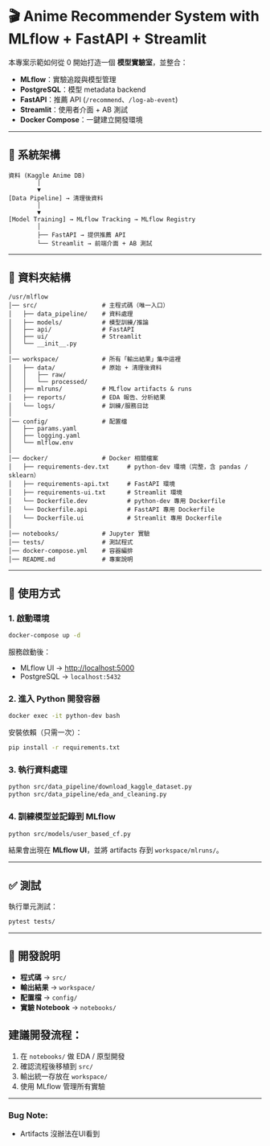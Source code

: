 
# 🎬 Anime Recommender System with MLflow + FastAPI + Streamlit

本專案示範如何從 0 開始打造一個 **模型實驗室**，並整合：

- **MLflow**：實驗追蹤與模型管理  
- **PostgreSQL**：模型 metadata backend  
- **FastAPI**：推薦 API (`/recommend`、`/log-ab-event`)  
- **Streamlit**：使用者介面 + AB 測試  
- **Docker Compose**：一鍵建立開發環境  

---

## 🚀 系統架構

```plaintext
資料 (Kaggle Anime DB)
        │
        ▼
[Data Pipeline] → 清理後資料
        │
        ▼
[Model Training] → MLflow Tracking → MLflow Registry
        │
        ├── FastAPI → 提供推薦 API
        └── Streamlit → 前端介面 + AB 測試
````

---

## 📂 資料夾結構

```plaintext
/usr/mlflow
│── src/                  # 主程式碼（唯一入口）
│   ├── data_pipeline/    # 資料處理
│   ├── models/           # 模型訓練/推論
│   ├── api/              # FastAPI
│   ├── ui/               # Streamlit
│   └── __init__.py
│
│── workspace/            # 所有「輸出結果」集中這裡
│   ├── data/             # 原始 + 清理後資料
│   │   ├── raw/
│   │   └── processed/
│   ├── mlruns/           # MLflow artifacts & runs
│   ├── reports/          # EDA 報告、分析結果
│   └── logs/             # 訓練/服務日誌
│
│── config/               # 配置檔
│   ├── params.yaml
│   ├── logging.yaml
│   └── mlflow.env
│
│── docker/               # Docker 相關檔案
│   ├── requirements-dev.txt     # python-dev 環境（完整，含 pandas / sklearn）
│   ├── requirements-api.txt     # FastAPI 環境
│   ├── requirements-ui.txt      # Streamlit 環境
│   └── Dockerfile.dev           # python-dev 專用 Dockerfile
│   └── Dockerfile.api           # FastAPI 專用 Dockerfile
│   └── Dockerfile.ui            # Streamlit 專用 Dockerfile
│
│── notebooks/            # Jupyter 實驗
│── tests/                # 測試程式
│── docker-compose.yml    # 容器編排
│── README.md             # 專案說明
```

---

## 🔧 使用方式

### 1. 啟動環境

```bash
docker-compose up -d
```

服務啟動後：

* MLflow UI → [http://localhost:5000](http://localhost:5000)
* PostgreSQL → `localhost:5432`

### 2. 進入 Python 開發容器

```bash
docker exec -it python-dev bash
```

安裝依賴（只需一次）：

```bash
pip install -r requirements.txt
```

### 3. 執行資料處理

```bash
python src/data_pipeline/download_kaggle_dataset.py
python src/data_pipeline/eda_and_cleaning.py
```

### 4. 訓練模型並記錄到 MLflow

```bash
python src/models/user_based_cf.py
```

結果會出現在 **MLflow UI**，並將 artifacts 存到 `workspace/mlruns/`。

---

## ✅ 測試

執行單元測試：

```bash
pytest tests/
```

---

## 📓 開發說明

* **程式碼** → `src/`
* **輸出結果** → `workspace/`
* **配置檔** → `config/`
* **實驗 Notebook** → `notebooks/`

## 建議開發流程：

1. 在 `notebooks/` 做 EDA / 原型開發
2. 確認流程後移植到 `src/`
3. 輸出統一存放在 `workspace/`
4. 使用 MLflow 管理所有實驗


---
### Bug Note:
- Artifacts 沒辦法在UI看到